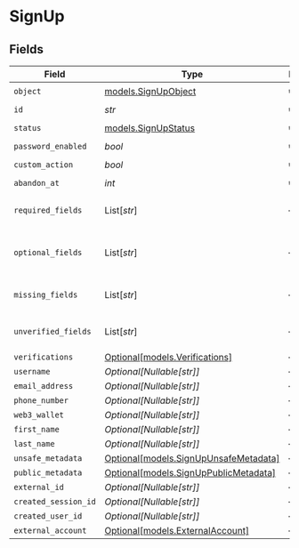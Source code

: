 # SignUp


## Fields

| Field                                                                      | Type                                                                       | Required                                                                   | Description                                                                | Example                                                                    |
| -------------------------------------------------------------------------- | -------------------------------------------------------------------------- | -------------------------------------------------------------------------- | -------------------------------------------------------------------------- | -------------------------------------------------------------------------- |
| `object`                                                                   | [models.SignUpObject](../models/signupobject.md)                           | :heavy_check_mark:                                                         | N/A                                                                        | sign_up_attempt                                                            |
| `id`                                                                       | *str*                                                                      | :heavy_check_mark:                                                         | N/A                                                                        | signup_1234567890abcdef                                                    |
| `status`                                                                   | [models.SignUpStatus](../models/signupstatus.md)                           | :heavy_check_mark:                                                         | N/A                                                                        | complete                                                                   |
| `password_enabled`                                                         | *bool*                                                                     | :heavy_check_mark:                                                         | N/A                                                                        | true                                                                       |
| `custom_action`                                                            | *bool*                                                                     | :heavy_check_mark:                                                         | N/A                                                                        | false                                                                      |
| `abandon_at`                                                               | *int*                                                                      | :heavy_check_mark:                                                         | N/A                                                                        | 1609459200                                                                 |
| `required_fields`                                                          | List[*str*]                                                                | :heavy_minus_sign:                                                         | N/A                                                                        | [<br/>"email_address"<br/>]                                                |
| `optional_fields`                                                          | List[*str*]                                                                | :heavy_minus_sign:                                                         | N/A                                                                        | [<br/>"first_name",<br/>"last_name"<br/>]                                  |
| `missing_fields`                                                           | List[*str*]                                                                | :heavy_minus_sign:                                                         | N/A                                                                        | [<br/>"phone_number"<br/>]                                                 |
| `unverified_fields`                                                        | List[*str*]                                                                | :heavy_minus_sign:                                                         | N/A                                                                        | [<br/>"email_address"<br/>]                                                |
| `verifications`                                                            | [Optional[models.Verifications]](../models/verifications.md)               | :heavy_minus_sign:                                                         | N/A                                                                        |                                                                            |
| `username`                                                                 | *Optional[Nullable[str]]*                                                  | :heavy_minus_sign:                                                         | N/A                                                                        | user_123456                                                                |
| `email_address`                                                            | *Optional[Nullable[str]]*                                                  | :heavy_minus_sign:                                                         | N/A                                                                        | user@example.com                                                           |
| `phone_number`                                                             | *Optional[Nullable[str]]*                                                  | :heavy_minus_sign:                                                         | N/A                                                                        | +1234567890                                                                |
| `web3_wallet`                                                              | *Optional[Nullable[str]]*                                                  | :heavy_minus_sign:                                                         | N/A                                                                        | 0x1234567890abcdef1234567890abcdef12345678                                 |
| `first_name`                                                               | *Optional[Nullable[str]]*                                                  | :heavy_minus_sign:                                                         | N/A                                                                        | John                                                                       |
| `last_name`                                                                | *Optional[Nullable[str]]*                                                  | :heavy_minus_sign:                                                         | N/A                                                                        | Doe                                                                        |
| `unsafe_metadata`                                                          | [Optional[models.SignUpUnsafeMetadata]](../models/signupunsafemetadata.md) | :heavy_minus_sign:                                                         | N/A                                                                        |                                                                            |
| `public_metadata`                                                          | [Optional[models.SignUpPublicMetadata]](../models/signuppublicmetadata.md) | :heavy_minus_sign:                                                         | N/A                                                                        |                                                                            |
| `external_id`                                                              | *Optional[Nullable[str]]*                                                  | :heavy_minus_sign:                                                         | N/A                                                                        | ext_id_7890abcdef123456                                                    |
| `created_session_id`                                                       | *Optional[Nullable[str]]*                                                  | :heavy_minus_sign:                                                         | N/A                                                                        | sess_1234567890abcdef                                                      |
| `created_user_id`                                                          | *Optional[Nullable[str]]*                                                  | :heavy_minus_sign:                                                         | N/A                                                                        | user_1234567890abcdef                                                      |
| `external_account`                                                         | [Optional[models.ExternalAccount]](../models/externalaccount.md)           | :heavy_minus_sign:                                                         | N/A                                                                        |                                                                            |